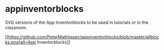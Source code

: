 # appinventorblocks
SVG versions of the App Inventorblocks to be used in tutorials or in the classroom.

[[https://github.com/PeterMathijssen/appinventorblocks/blob/master/allblocks.png|alt=App Inventorblocks]]
